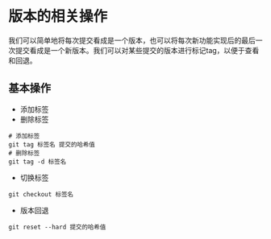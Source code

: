 # 版本的相关操作

我们可以简单地将每次提交看成是一个版本，也可以将每次新功能实现后的最后一次提交看成是一个新版本。我们可以对某些提交的版本进行标记tag，以便于查看和回退。

## 基本操作

- 添加标签
- 删除标签
```shell
# 添加标签
git tag 标签名 提交的哈希值
# 删除标签
git tag -d 标签名
```
- 切换标签
```shell
git checkout 标签名
```
- 版本回退
```shell
git reset --hard 提交的哈希值
```


